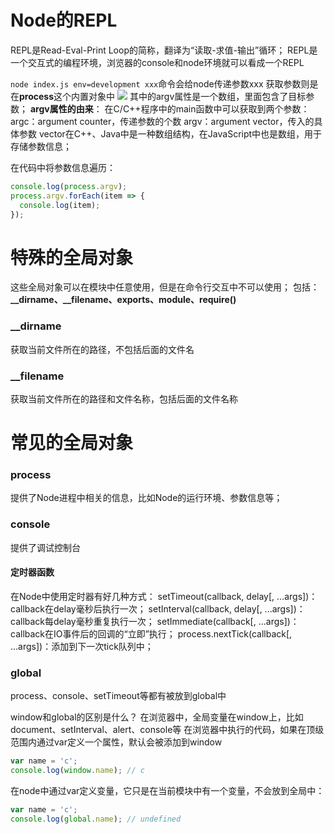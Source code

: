 # Node的REPL
REPL是Read-Eval-Print Loop的简称，翻译为“读取-求值-输出”循环；
REPL是一个交互式的编程环境，浏览器的console和node环境就可以看成一个REPL

`node index.js env=development xxx`命令会给node传递参数xxx
获取参数则是在**process**这个内置对象中
![](https://cdn.jsdelivr.net/gh/Hendry5479/learn-react/img/20201224125937.png)
其中的argv属性是一个数组，里面包含了目标参数；
**argv属性的由来**：
在C/C++程序中的main函数中可以获取到两个参数：
argc：argument counter，传递参数的个数
argv：argument vector，传入的具体参数
vector在C++、Java中是一种数组结构，在JavaScript中也是数组，用于存储参数信息；

在代码中将参数信息遍历：
``` JavaScript
console.log(process.argv);
process.argv.forEach(item => {
  console.log(item);
});
```

# 特殊的全局对象
这些全局对象可以在模块中任意使用，但是在命令行交互中不可以使用；
包括：**__dirname、__filename、exports、module、require()**
### __dirname
获取当前文件所在的路径，不包括后面的文件名
### __filename
获取当前文件所在的路径和文件名称，包括后面的文件名称

# 常见的全局对象
### process
提供了Node进程中相关的信息，比如Node的运行环境、参数信息等；
### console
提供了调试控制台
#### 定时器函数
在Node中使用定时器有好几种方式：
setTimeout(callback, delay[, ...args])：callback在delay毫秒后执行一次；
setInterval(callback, delay[, ...args])：callback每delay毫秒重复执行一次；
setImmediate(callback[, ...args])：callback在IO事件后的回调的“立即”执行；
process.nextTick(callback[, ...args])：添加到下一次tick队列中；


### global
process、console、setTimeout等都有被放到global中

window和global的区别是什么？
在浏览器中，全局变量在window上，比如document、setInterval、alert、console等
在浏览器中执行的代码，如果在顶级范围内通过var定义一个属性，默认会被添加到window
``` JavaScript
var name = 'c';
console.log(window.name); // c
```
在node中通过var定义变量，它只是在当前模块中有一个变量，不会放到全局中：
``` JavaScript
var name = 'c';
console.log(global.name); // undefined
```